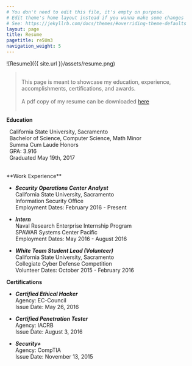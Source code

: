 ```yaml
---
# You don't need to edit this file, it's empty on purpose.
# Edit theme's home layout instead if you wanna make some changes
# See: https://jekyllrb.com/docs/themes/#overriding-theme-defaults
layout: page
title: Resume
pagetitle: re5Um3
navigation_weight: 5
---
```


![Resume]({{ site.url }}/assets/resume.png)

><br>This page is meant to showcase my education, experience, accomplishments, certifications, and awards.<br>
<br>A pdf copy of my resume can be downloaded [here]({{site.url}}/assets/Murchison_Donald_Resume.pdf)<br><br>

**Education**

&nbsp;&nbsp;California State University, Sacramento<br> 
&nbsp;&nbsp;Bachelor of Science, Computer Science, Math Minor<br>
&nbsp;&nbsp;Summa Cum Laude Honors<br>
&nbsp;&nbsp;GPA: 3.916<br>
&nbsp;&nbsp;Graduated May 19th, 2017


<br>
**Work Experience**

* ***Security Operations Center Analyst***<br>
 California State University, Sacramento<br>
 Information Security Office<br>
 Employment Dates: February 2016 - Present<br>
 


* ***Intern***<br>
 Naval Research Enterprise Internship Program<br>
 SPAWAR Systems Center Pacific<br>
 Employment Dates: May 2016 - August 2016<br>
 

* ***White Team Student Lead (Volunteer)***<br>
 California State University, Sacramento<br>
 Collegiate Cyber Defense Competition<br>
 Volunteer Dates: October 2015 - February 2016 

**Certifications**

* ***Certified Ethical Hacker***<br>
Agency: EC-Council<br>
Issue Date: May 26, 2016

* ***Certified Penetration Tester***<br>
Agency: IACRB<br>
Issue Date: August 3, 2016

* ***Security+***<br>
Agency: CompTIA<br>
Issue Date: November 13, 2015
